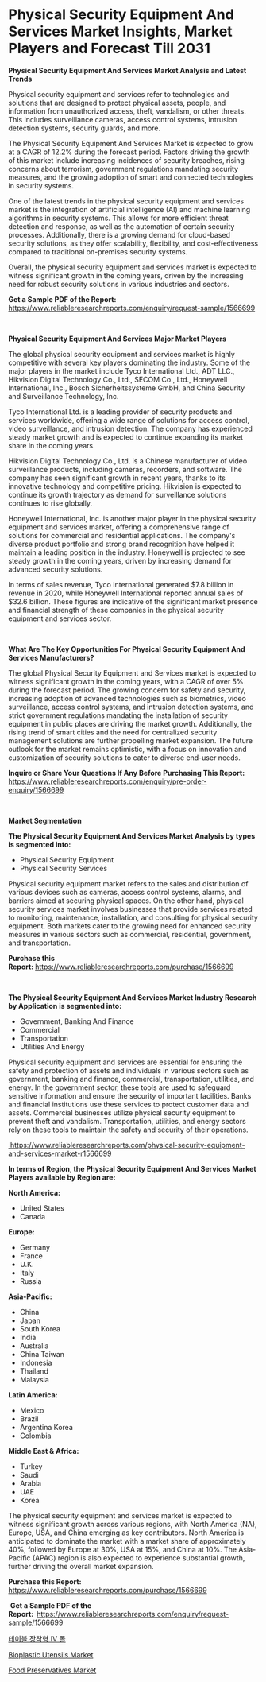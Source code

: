 <p><h1>Physical Security Equipment And Services Market Insights, Market Players and Forecast Till 2031</h1></p><p><strong>Physical Security Equipment And Services Market Analysis and Latest Trends</strong></p>
<p><p>Physical security equipment and services refer to technologies and solutions that are designed to protect physical assets, people, and information from unauthorized access, theft, vandalism, or other threats. This includes surveillance cameras, access control systems, intrusion detection systems, security guards, and more.</p><p>The Physical Security Equipment And Services Market is expected to grow at a CAGR of 12.2% during the forecast period. Factors driving the growth of this market include increasing incidences of security breaches, rising concerns about terrorism, government regulations mandating security measures, and the growing adoption of smart and connected technologies in security systems.</p><p>One of the latest trends in the physical security equipment and services market is the integration of artificial intelligence (AI) and machine learning algorithms in security systems. This allows for more efficient threat detection and response, as well as the automation of certain security processes. Additionally, there is a growing demand for cloud-based security solutions, as they offer scalability, flexibility, and cost-effectiveness compared to traditional on-premises security systems.</p><p>Overall, the physical security equipment and services market is expected to witness significant growth in the coming years, driven by the increasing need for robust security solutions in various industries and sectors.</p></p>
<p><strong>Get a Sample PDF of the Report:&nbsp;</strong> <a href="https://www.reliableresearchreports.com/enquiry/request-sample/1566699">https://www.reliableresearchreports.com/enquiry/request-sample/1566699</a></p>
<p>&nbsp;</p>
<p><strong>Physical Security Equipment And Services Major Market Players</strong></p>
<p><p>The global physical security equipment and services market is highly competitive with several key players dominating the industry. Some of the major players in the market include Tyco International Ltd., ADT LLC., Hikvision Digital Technology Co., Ltd., SECOM Co., Ltd., Honeywell International, Inc., Bosch Sicherheitssysteme GmbH, and China Security and Surveillance Technology, Inc.</p><p>Tyco International Ltd. is a leading provider of security products and services worldwide, offering a wide range of solutions for access control, video surveillance, and intrusion detection. The company has experienced steady market growth and is expected to continue expanding its market share in the coming years.</p><p>Hikvision Digital Technology Co., Ltd. is a Chinese manufacturer of video surveillance products, including cameras, recorders, and software. The company has seen significant growth in recent years, thanks to its innovative technology and competitive pricing. Hikvision is expected to continue its growth trajectory as demand for surveillance solutions continues to rise globally.</p><p>Honeywell International, Inc. is another major player in the physical security equipment and services market, offering a comprehensive range of solutions for commercial and residential applications. The company's diverse product portfolio and strong brand recognition have helped it maintain a leading position in the industry. Honeywell is projected to see steady growth in the coming years, driven by increasing demand for advanced security solutions.</p><p>In terms of sales revenue, Tyco International generated $7.8 billion in revenue in 2020, while Honeywell International reported annual sales of $32.6 billion. These figures are indicative of the significant market presence and financial strength of these companies in the physical security equipment and services sector.</p></p>
<p>&nbsp;</p>
<p><strong>What Are The Key Opportunities For Physical Security Equipment And Services Manufacturers?</strong></p>
<p><p>The global Physical Security Equipment and Services market is expected to witness significant growth in the coming years, with a CAGR of over 5% during the forecast period. The growing concern for safety and security, increasing adoption of advanced technologies such as biometrics, video surveillance, access control systems, and intrusion detection systems, and strict government regulations mandating the installation of security equipment in public places are driving the market growth. Additionally, the rising trend of smart cities and the need for centralized security management solutions are further propelling market expansion. The future outlook for the market remains optimistic, with a focus on innovation and customization of security solutions to cater to diverse end-user needs.</p></p>
<p><strong>Inquire or Share Your Questions If Any Before Purchasing This Report:</strong> <a href="https://www.reliableresearchreports.com/enquiry/pre-order-enquiry/1566699">https://www.reliableresearchreports.com/enquiry/pre-order-enquiry/1566699</a></p>
<p>&nbsp;</p>
<p><strong>Market Segmentation</strong></p>
<p><strong>The Physical Security Equipment And Services Market Analysis by types is segmented into:</strong></p>
<p><ul><li>Physical Security Equipment</li><li>Physical Security Services</li></ul></p>
<p><p>Physical security equipment market refers to the sales and distribution of various devices such as cameras, access control systems, alarms, and barriers aimed at securing physical spaces. On the other hand, physical security services market involves businesses that provide services related to monitoring, maintenance, installation, and consulting for physical security equipment. Both markets cater to the growing need for enhanced security measures in various sectors such as commercial, residential, government, and transportation.</p></p>
<p><strong>Purchase this Report:&nbsp;</strong><a href="https://www.reliableresearchreports.com/purchase/1566699">https://www.reliableresearchreports.com/purchase/1566699</a></p>
<p>&nbsp;</p>
<p><strong>The Physical Security Equipment And Services Market Industry Research by Application is segmented into:</strong></p>
<p><ul><li>Government, Banking And Finance</li><li>Commercial</li><li>Transportation</li><li>Utilities And Energy</li></ul></p>
<p><p>Physical security equipment and services are essential for ensuring the safety and protection of assets and individuals in various sectors such as government, banking and finance, commercial, transportation, utilities, and energy. In the government sector, these tools are used to safeguard sensitive information and ensure the security of important facilities. Banks and financial institutions use these services to protect customer data and assets. Commercial businesses utilize physical security equipment to prevent theft and vandalism. Transportation, utilities, and energy sectors rely on these tools to maintain the safety and security of their operations.</p></p>
<p><a href="https://www.reliableresearchreports.com/physical-security-equipment-and-services-market-r1566699">&nbsp;https://www.reliableresearchreports.com/physical-security-equipment-and-services-market-r1566699</a></p>
<p><strong>In terms of Region, the Physical Security Equipment And Services Market Players available by Region are:</strong></p>
<p>
    <p> <strong> North America: </strong>
        <ul>
            <li>United States</li>
            <li>Canada</li>
        </ul>
        </p> 
    <p> <strong> Europe: </strong>
        <ul>
            <li>Germany</li>
            <li>France</li>
            <li>U.K.</li>
            <li>Italy</li>
            <li>Russia</li>
        </ul>
        </p> 
    <p> <strong> Asia-Pacific: </strong>
        <ul>
            <li>China</li>
            <li>Japan</li>
            <li>South Korea</li>
            <li>India</li>
            <li>Australia</li>
            <li>China Taiwan</li>
            <li>Indonesia</li>
            <li>Thailand</li>
            <li>Malaysia</li>
        </ul>
        </p> 
    <p> <strong> Latin America: </strong>
        <ul>
            <li>Mexico</li>
            <li>Brazil</li>
            <li>Argentina Korea</li>
            <li>Colombia</li>
        </ul>
        </p> 
    <p> <strong> Middle East & Africa: </strong>
        <ul>
            <li>Turkey</li>
            <li>Saudi</li>
            <li>Arabia</li>
            <li>UAE</li>
            <li>Korea</li>
        </ul>
    </p>
    </p>
<p><p>The physical security equipment and services market is expected to witness significant growth across various regions, with North America (NA), Europe, USA, and China emerging as key contributors. North America is anticipated to dominate the market with a market share of approximately 40%, followed by Europe at 30%, USA at 15%, and China at 10%. The Asia-Pacific (APAC) region is also expected to experience substantial growth, further driving the overall market expansion.</p></p>
<p><strong>Purchase this Report: </strong><a href="https://www.reliableresearchreports.com/purchase/1566699">https://www.reliableresearchreports.com/purchase/1566699</a></p>
<p>&nbsp;<strong>Get a Sample PDF of the Report:&nbsp;&nbsp;</strong><a href="https://www.reliableresearchreports.com/enquiry/request-sample/1566699">https://www.reliableresearchreports.com/enquiry/request-sample/1566699</a></p>
<p><strong></strong></p>
<p><p><a href="https://github.com/ahmadrevanz10/Market-Research-Report-List-1/blob/main/1589692126256.md">테이블 장착형 IV 폴</a></p><p><a href="https://github.com/kimalker/Market-Research-Report-List-1/blob/main/bioplastic-utensils-market.md">Bioplastic Utensils Market</a></p><p><a href="https://github.com/exodusallen/Market-Research-Report-List-1/blob/main/food-preservatives-market.md">Food Preservatives Market</a></p></p>